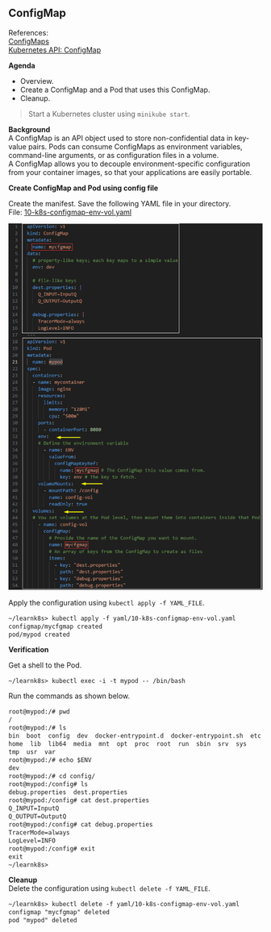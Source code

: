 ## ConfigMap

References:  
[ConfigMaps](https://kubernetes.io/docs/concepts/configuration/configmap/)  
[Kubernetes API: ConfigMap](https://kubernetes.io/docs/reference/kubernetes-api/config-and-storage-resources/config-map-v1/)  

**Agenda**
* Overview.
* Create a ConfigMap and a Pod that uses this ConfigMap.
* Cleanup.

> Start a Kubernetes cluster using `minikube start`.

**Background**  
A ConfigMap is an API object used to store non-confidential data in key-value pairs. Pods can consume ConfigMaps as environment variables, command-line arguments, or as configuration files in a volume.  
A ConfigMap allows you to decouple environment-specific configuration from your container images, so that your applications are easily portable.  

**Create ConfigMap and Pod using config file**  

Create the manifest. Save the following YAML file in your directory.  
File: [10-k8s-configmap-env-vol.yaml](yaml/10-k8s-configmap-env-vol.yaml)

![ConfigMap and Pod manifest](images/k8s-yaml-configmap-1.png)

Apply the configuration using `kubectl apply -f YAML_FILE`.  

```console
~/learnk8s> kubectl apply -f yaml/10-k8s-configmap-env-vol.yaml 
configmap/mycfgmap created
pod/mypod created
```

**Verification**  

Get a shell to the Pod.  

```console
~/learnk8s> kubectl exec -i -t mypod -- /bin/bash
```

Run the commands as shown below.  
```console
root@mypod:/# pwd
/
root@mypod:/# ls
bin  boot  config  dev  docker-entrypoint.d  docker-entrypoint.sh  etc  home  lib  lib64  media  mnt  opt  proc  root  run  sbin  srv  sys  tmp  usr  var
root@mypod:/# echo $ENV
dev
root@mypod:/# cd config/
root@mypod:/config# ls
debug.properties  dest.properties
root@mypod:/config# cat dest.properties 
Q_INPUT=InputQ
Q_OUTPUT=OutputQ
root@mypod:/config# cat debug.properties 
TracerMode=always
LogLevel=INFO
root@mypod:/config# exit
exit
~/learnk8s>
```

**Cleanup**  
Delete the configuration using `kubectl delete -f YAML_FILE`.

```console
~/learnk8s> kubectl delete -f yaml/10-k8s-configmap-env-vol.yaml 
configmap "mycfgmap" deleted
pod "mypod" deleted
```